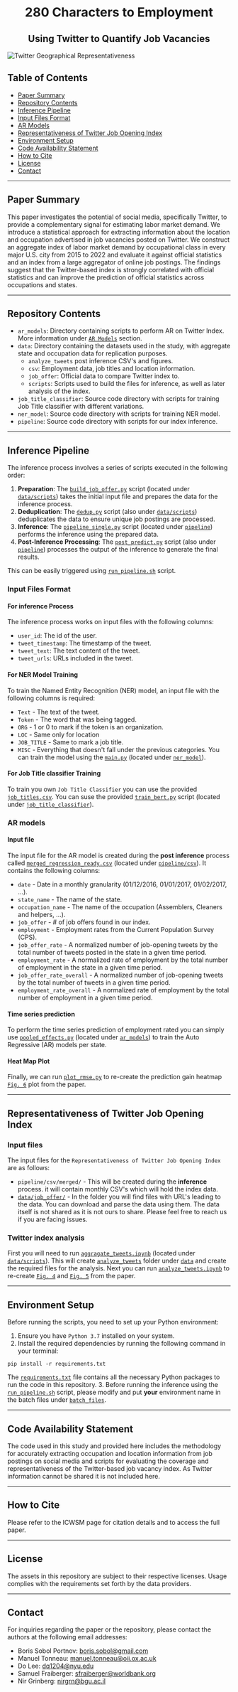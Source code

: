# <div align="center">**280 Characters to Employment**</div>
## <div align="center">**Using Twitter to Quantify Job Vacancies**</div>
![Twitter Geographical Representativeness](data/analyze_tweets/figs/state_twitter_jolt_monthly_state_normalized_line.png)
## Table of Contents
- [Paper Summary](#paper-summary)
- [Repository Contents](#repository-contents)
- [Inference Pipeline](#inference-pipeline)
- [Input Files Format](#input-files-format)
- [AR Models](#ar-models)
- [Representativeness of Twitter Job Opening Index](#representativeness-of-twitter-job-opening-index)
- [Environment Setup](#environment-setup)
- [Code Availability Statement](#code-availability-statement)
- [How to Cite](#how-to-cite)
- [License](#license)
- [Contact](#contact)
___
## Paper Summary
This paper investigates the potential of social media, specifically Twitter, to provide a complementary signal for estimating labor market demand. We introduce a statistical approach for extracting information about the location and occupation advertised in job vacancies posted on Twitter. We construct an aggregate index of labor market demand by occupational class in every major U.S. city from 2015 to 2022 and evaluate it against official statistics and an index from a large aggregator of online job postings. The findings suggest that the Twitter-based index is strongly correlated with official statistics and can improve the prediction of official statistics across occupations and states.
___
## Repository Contents
- `ar_models`: Directory containing scripts to perform AR on Twitter Index. More information under [`AR Models`](#ar-models) section.
- `data`: Directory containing the datasets used in the study, with aggregate state and occupation data for replication purposes.
  -  `analyze_tweets` post inference CSV's and figures.
  -  `csv`: Employment data, job titles and location information.
  -  `job_offer`: Official data to compare Twitter index to.
  -  `scripts`: Scripts used to build the files for inference, as well as later analysis of the index.
- `job_title_classifier`: Source code directory with scripts for training Job Title classifier with different variations.
- `ner_model`: Source code directory with scripts for training NER model.
- `pipeline`: Source code directory with scripts for our index inference.
___
## Inference Pipeline
The inference process involves a series of scripts executed in the following order:

1. **Preparation**: The [`build_job_offer.py`](data/scripts/build_job_offer.py) script (located under [`data/scripts`](data/scripts)) takes the initial input file and prepares the data for the inference process.
2. **Deduplication**: The [`dedup.py`](data/scripts/dedup.py) script (also under [`data/scripts`](data/scripts)) deduplicates the data to ensure unique job postings are processed.
3. **Inference**: The [`pipeline_single.py`](pipeline/pipeline_single.py) script (located under [`pipeline`](pipeline)) performs the inference using the prepared data.
4. **Post-Inference Processing**: The [`post_predict.py`](pipeline/post_predict.py) script (also under [`pipeline`](pipeline)) processes the output of the inference to generate the final results.

This can be easily triggered using [`run_pipeline.sh`](run_pipeline.sh) script.
### Input Files Format

#### For inference Process
The inference process works on input files with the following columns:
- `user_id`: The id of the user.
- `tweet_timestamp`: The timestamp of the tweet.
- `tweet_text`: The text content of the tweet.
- `tweet_urls`: URLs included in the tweet.

#### For NER Model Training
To train the Named Entity Recognition (NER) model, an input file with the following columns is required:
- `Text` - The text of the tweet.
- `Token` - The word that was being tagged.
- `ORG` - 1 or 0 to mark if the token is an organization.
- `LOC` - Same only for location
- `JOB_TITLE` - Same to mark a job title.
- `MISC` - Everything that doesn't fall under the previous categories.
You can train the model using the [`main.py`](ner_model/main.py) (located under [`ner_model`](ner_model)).

#### For Job Title classifier Training
To train you own `Job Title Classifier` you can use the provided [`job_titles.csv`](data/csv/job_titles.csv).
You can suse the provided [`train_bert.py`](job_title_classifier/train_bert.py) script (located under [`job_title_classifier`](job_title_classifier)).

### AR models
#### Input file
The input file for the AR model is created during the **post inference** process called [`merged_regression_ready.csv`](pipeline/csv/merged_regression_ready.csv) (located under [`pipeline/csv`](pipeline/csv)).
It contains the following columns:
- `date` - Date in a monthly granularity (01/12/2016, 01/01/2017, 01/02/2017, ...).
- `state_name` - The name of the state.
- `occupation_name` - The name of the occupation (Assemblers, Cleaners and helpers, ...).
- `job_offer` - # of job offers found in our index.
- `employment` - Employment rates from the Current Population Survey (CPS).
- `job_offer_rate` - A normalized number of job-opening tweets by the total number of tweets posted in the state in a given time period.
- `employment_rate` - A normalized rate of employment by the total number of employment in the state in a given time period.
- `job_offer_rate_overall` - A normalized number of job-opening tweets by the total number of tweets in a given time period.
- `employment_rate_overall` - A normalized rate of employment by the total number of employment in a given time period.

#### Time series prediction
To perform the time series prediction of employment rated you can simply use [`pooled_effects.py`](ar_models/pooled_effects.py) (located under [`ar_models`](ar_models)) to train the Auto Regressive (AR) models per state.

#### Heat Map Plot
Finally, we can run [`plot_rmse.py`](ar_models/plot_rmse.py) to re-create the prediction gain heatmap [`Fig. 6`](rmse_heatmap.png) plot from the paper.
___
## Representativeness of Twitter Job Opening Index
### Input files
The input files for the `Representativeness of Twitter Job Opening Index` are as follows:
- `pipeline/csv/merged/` - This will be created during the **inference** process. it will contain monthly CSV's which will hold the index data.
- [`data/job_offer/`](data/job_offer) - In the folder you will find files with URL's leading to the data. You can download and parse the data using them. The data itself is not shared as it is not ours to share. Please feel free to reach us if you are facing issues.

### Twitter index analysis
First you will need to run [`aggragate_tweets.ipynb`](data/scripts/aggragate_tweets.ipynb) (located under [`data/scripts`](data/scripts)).
This will create [`analyze_tweets`](data/analyze_tweets) folder under [`data`](data) and create the required files for the analysis.
Next you can run [`analyze_tweets.ipynb`](data/scripts/analyze_tweets.ipynb) to re-create [`Fig. 4`](data/analyze_tweets/figs/state_twitter_jolt_monthly_state_normalized_line.png) and [`Fig. 5`](data/analyze_tweets/figs/us_twitter_bgt_emp_yearly_year_line.png) from the paper. 
___
## Environment Setup

Before running the scripts, you need to set up your Python environment:

1. Ensure you have `Python 3.7` installed on your system.
2. Install the required dependencies by running the following command in your terminal:
```
pip install -r requirements.txt
```
The [`requirements.txt`](requirements.txt) file contains all the necessary Python packages to run the code in this repository.
3. Before running the inference using the [`run_pipeline.sh`](run_pipeline.sh) script, please modify and put **your** environment name in the batch files under [`batch_files`](batch_files).
___
## Code Availability Statement
The code used in this study and provided here includes the methodology for accurately extracting occupation and location information from job postings on social media and scripts for evaluating the coverage and representativeness of the Twitter-based job vacancy index.
As Twitter information cannot be shared it is not included here.
___
## How to Cite
Please refer to the ICWSM page for citation details and to access the full paper.
___
## License
The assets in this repository are subject to their respective licenses. Usage complies with the requirements set forth by the data providers.
___
## Contact
For inquiries regarding the paper or the repository, please contact the authors at the following email addresses:
- Boris Sobol Portnov: boris.sobol@gmail.com
- Manuel Tonneau: manuel.tonneau@oii.ox.ac.uk
- Do Lee: dq1204@nyu.edu
- Samuel Fraiberger: sfraiberger@worldbank.org
- Nir Grinberg: nirgrn@bgu.ac.il
